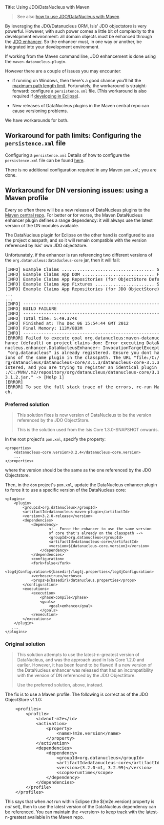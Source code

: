 Title: Using JDO/DataNucleus with Maven

> See also [how to use JDO/DataNucleus with Maven](./datanucleus-and-eclipse.html).  

By leveraging the JDO/Datanucleus ORM, Isis' JDO objectstore is very powerful. However, with such power comes a little bit of complexity to the development environment: all domain objects must be enhanced through the [JDO enhancer](http://db.apache.org/jdo/enhancement.html).  So the enhancer must, in one way or another, be integrated into your development environment.

If working from the Maven command line, JDO enhancement is done using the `maven-datanucleus-plugin`.

However there are a couple of issues you may encounter:

* if running on Windows, then there's a good chance you'll hit the [maximum path length limit](http://msdn.microsoft.com/en-us/library/aa365247%28VS.85%29.aspx#maxpath). Fortunately, the workaround is straight-forward: configure a `persistence.xml` file.  (This workaround is also required if [developing in Eclipse](./datanucleus-and-eclipse.html)).

* New releases of DataNucleus plugins in the Maven central repo can cause versioning problems.

We have workarounds for both.

## Workaround for path limits: Configuring the `persistence.xml` file

Configuring a `persistence.xml` 
Details of how to configure the `persistence.xml` file can be found [here](./persistence_xml.html).

There is no additional configuration required in any Maven `pom.xml`; you are done.

## Workaround for DN versioning issues: using a Maven profile

Every so often there will be a new release of DataNucleus plugins to the [Maven central repo](http://search.maven.org).  For better or for worse, the Maven DataNucleus enhancer plugin defines a range dependency: it will always use the latest version of the DN modules available.

The DataNucleus plugin for Eclipse on the other hand is configured to use the project classpath, and so it will remain compatible with the version referenced by Isis' own JDO objectstore.

Unfortunately, if the enhancer is run referencing two different versions of the `org.datanucleus:dataducleus-core` jar, then it will fail:

<pre>
[INFO] Example Claims .................................... SUCCESS [0.017s]
[INFO] Example Claims App DOM ............................ FAILURE [1.532s]
[INFO] Example Claims App Repositories (for ObjectStore Default)  SKIPPED
[INFO] Example Claims App Fixtures ....................... SKIPPED
[INFO] Example Claims App Repositories (for JDO ObjectStore)  SKIPPED
...
...
[INFO] ------------------------------------------------------------------------
[INFO] BUILD FAILURE
[INFO] ------------------------------------------------------------------------
[INFO] Total time: 5:49.374s
[INFO] Finished at: Thu Dec 06 15:54:44 GMT 2012
[INFO] Final Memory: 113M/883M
[INFO] ------------------------------------------------------------------------
[ERROR] Failed to execute goal org.datanucleus:maven-datanucleus-plugin:3.1.1:en
hance (default) on project claims-dom: Error executing DataNucleus tool org.data
nucleus.enhancer.DataNucleusEnhancer: InvocationTargetException: Plugin (Bundle)
 "org.datanucleus" is already registered. Ensure you dont have multiple JAR vers
ions of the same plugin in the classpath. The URL "file:/C:/MVN/.m2/repository/o
rg/datanucleus/datanucleus-core/3.1.3/datanucleus-core-3.1.3.jar" is already reg
istered, and you are trying to register an identical plugin located at URL "file
:/C:/MVN/.m2/repository/org/datanucleus/datanucleus-core/3.1.2/datanucleus-core-
3.1.2.jar." -&gt; [Help 1]
[ERROR]
[ERROR] To see the full stack trace of the errors, re-run Maven with the -e swit
ch.
</pre>




### Preferred solution

> This solution fixes is now version of DataNucleus to be the version referenced by the JDO ObjectStore.  
> 
> This is the solution used from the Isis Core 1.3.0-SNAPSHOT onwards.

In the root project's `pom.xml`, specify the property:

    <properties>
        <datanucleus-core.version>3.2.4</datanucleus-core.version>
        ...
    </properties>

where the version should be the same as the one referenced by the JDO Objectstore.

Then, in the `dom` project's `pom.xml`, update the DataNucleus enhancer plugin to force it to use a specific version of the DataNucleus core: 


    <plugins>
        <plugin>
            <groupId>org.datanucleus</groupId>
            <artifactId>datanucleus-maven-plugin</artifactId>
            <version>3.2.0-release</version>
            <dependencies>
                <dependency>
                        <!-- Force the enhancer to use the same version 
                        of core that's already on the classpath -->
                        <groupId>org.datanucleus</groupId>
                        <artifactId>datanucleus-core</artifactId>
                        <version>${datanucleus-core.version}</version>
                    </dependency>
                </dependencies>
                <configuration>
            	<fork>false</fork>
                <log4jConfiguration>${basedir}/log4j.properties</log4jConfiguration>
                <verbose>true</verbose>
                <props>${basedir}/datanucleus.properties</props>
            </configuration>
            <executions>
                <execution>
                    <phase>compile</phase>
                    <goals>
                        <goal>enhance</goal>
                    </goals>
                </execution>
            </executions>
        </plugin>
       ...
    </plugins>

 

### Original solution

> This solution attempts to use the latest-n-greatest version of DataNucleus, and was the approach used in Isis Core 1.2.0 and earlier.  However, it has been found to be flawed if a new version of the DataNucleus enhancer was released that had an incompatibility with the version of DN referenced by the JDO ObjectStore.  
> 
> Use the preferred solution, above, instead.


The fix is to use a Maven profile.  The following is correct as of the JDO ObjectStore v1.1.0:

<pre>
    &lt;profiles&gt;
        &lt;profile&gt;
            &lt;id&gt;not-m2e&lt;/id&gt;
            &lt;activation&gt;
                &lt;property&gt;
                    &lt;name&gt;!m2e.version&lt;/name&gt;
                &lt;/property&gt;
            &lt;/activation&gt;
            &lt;dependencies&gt;
                &lt;dependency&gt;
                    &lt;groupId&gt;org.datanucleus&lt;/groupId&gt;
                    &lt;artifactId&gt;datanucleus-core&lt;/artifactId&gt;
                    &lt;version&gt;(3.2.0-m1, 3.2.99)&lt;/version&gt;
                    &lt;scope&gt;runtime&lt;/scope&gt;
                &lt;/dependency&gt;
            &lt;/dependencies&gt;
        &lt;/profile&gt;
    &lt;/profiles&gt;
</pre>

This says that when *not* run within Eclipse (the ${m2e.version} property is *not* set), then to use the latest version of the DataNucleus dependency can be referenced.  You can maintain the &lt;version&gt; to keep track with the latest-n-greatest available in the Maven repo.

